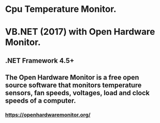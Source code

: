# Cpu Temperature Monitor.
# VB.NET (2017) with Open Hardware Monitor.
## .NET Framework 4.5+

## The Open Hardware Monitor is a free open source software that monitors temperature sensors, fan speeds, voltages, load and clock speeds of a computer.

### https://openhardwaremonitor.org/
